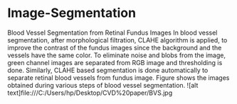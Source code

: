 # Image-Segmentation
Blood Vessel Segmentation from Retinal Fundus Images
In blood vessel segmentation, after morphological filtration, CLAHE algorithm is applied, to improve the contrast of the fundus images since the background and the vessels have the same color. To eliminate noise and blobs from the image, green channel images are separated from RGB image and thresholding is done. Similarly, CLAHE based segmentation is done automatically to separate retinal blood vessels from fundus image. Figure shows the images obtained during various steps of blood vessel segmentation. 
![alt text]file:///C:/Users/hp/Desktop/CVD%20paper/BVS.jpg

